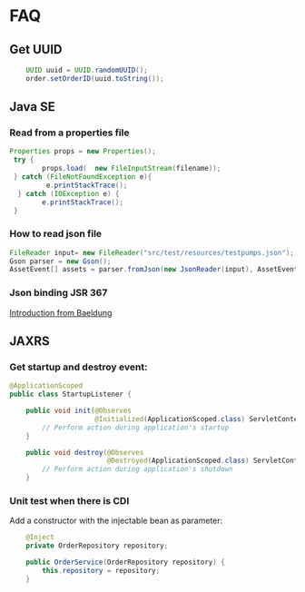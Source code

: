 # FAQ

## Get UUID

```java
    UUID uuid = UUID.randomUUID();
    order.setOrderID(uuid.toString());
```

## Java SE

### Read from a properties file

```java
Properties props = new Properties();
 try {
        props.load(  new FileInputStream(filename));
 } catch (FileNotFoundException e){
         e.printStackTrace();
  } catch (IOException e) {
        e.printStackTrace();
 }
```

### How to read json file

```java
FileReader input= new FileReader("src/test/resources/testpumps.json");
Gson parser = new Gson();
AssetEvent[] assets = parser.fromJson(new JsonReader(input), AssetEvent[].class);
```

### Json binding JSR 367

[Introduction from Baeldung](https://www.baeldung.com/java-json-binding-api)

## JAXRS

### Get startup and destroy event:

```java
@ApplicationScoped
public class StartupListener {

    public void init(@Observes
                     @Initialized(ApplicationScoped.class) ServletContext context) {
        // Perform action during application's startup
    }

    public void destroy(@Observes
                        @Destroyed(ApplicationScoped.class) ServletContext context) {
        // Perform action during application's shutdown
    }
```

### Unit test when there is CDI

Add a constructor with the injectable bean as parameter:

```java
	@Inject
	private OrderRepository repository;

	public OrderService(OrderRepository repository) {
		this.repository = repository;
	}
```
